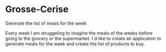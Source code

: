 # Grosse-Cerise
Generate the list of meals for the week 

Every week I am struggeling to imagine the meals of the weeks before going to the grocery or the supermarket. 
I d like to create an application to generate meals for the week and create the list of products to buy.

